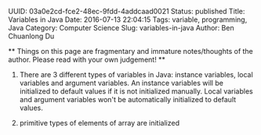 UUID: 03a0e2cd-fce2-48ec-9fdd-4addcaad0021
Status: published
Title: Variables in Java
Date: 2016-07-13 22:04:15
Tags: variable, programming, Java
Category: Computer Science
Slug: variables-in-java
Author: Ben Chuanlong Du

**
Things on this page are fragmentary and immature notes/thoughts of the author. 
Please read with your own judgement!
**
 

1. There are 3 different types of variables in Java: instance variables, local variables and argument variables. 
An instance variables will be initialized to default values if it is not initialized manually.
Local variables and argument variables won't be automatically initialized to default values. 

2. primitive types of elements of array are initialized 
